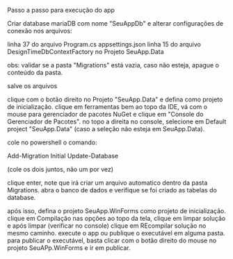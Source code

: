 Passo a passo para execução do app

Criar database mariaDB com nome "SeuAppDb" e alterar configurações de conexão nos arquivos:

  linha 37 do arquivo Program.cs
  appsettings.json
  linha 15 do arquivo DesignTimeDbContextFactory no Projeto SeuApp.Data

  obs: validar se a pasta "Migrations" está vazia, caso não esteja, apague o conteúdo da pasta.

  salve os arquivos
  
clique com o botão direito no Projeto "SeuApp.Data" e defina como projeto de inicialização.
clique em ferramentas bem ao topo da IDE, vá com o mouse para gerenciador de pacotes NuGet e clique em "Console do Gerenciador de Pacotes".
no topo a direita no console, selecione em Default project "SeuApp.Data" (caso a seleção não esteja em SeuApp.Data).

cole no powershell o comando:

Add-Migration Initial
Update-Database

(cole os dois juntos, não um por vez)

clique enter, note que irá criar um arquivo automatico dentro da pasta Migrations.
abra o banco de dados e verifique se foi criado as tabelas do database.

após isso, defina o projeto SeuApp.WinForms como projeto de inicialização.
clique em Compilação nas opções ao topo da tela, clique em limpar solução e após limpar (verificar no console) clique em REcompilar solução no mesmo caminho.
execute o app ou publique o executável em alguma pasta.
para publicar o executável, basta clicar com o botão direito do mouse no projeto SeuAPp.WinForms e ir em publicar.
